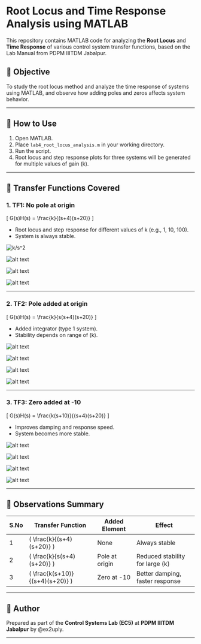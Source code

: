 
# Root Locus and Time Response Analysis using MATLAB

This repository contains MATLAB code for analyzing the **Root Locus** and **Time Response** of various control system transfer functions, based on the Lab Manual from PDPM IIITDM Jabalpur.

## 📌 Objective
To study the root locus method and analyze the time response of systems using MATLAB, and observe how adding poles and zeros affects system behavior.

---

## 🔧 How to Use

1. Open MATLAB.
2. Place `lab4_root_locus_analysis.m` in your working directory.
3. Run the script.
4. Root locus and step response plots for three systems will be generated for multiple values of gain \(k\).

---

## 📁 Transfer Functions Covered

### 1. **TF1:** No pole at origin
\[ G(s)H(s) = \frac{k}{(s+4)(s+20)} \]

- Root locus and step response for different values of k (e.g., 1, 10, 100).
- System is always stable.

![k/s^2](image.png)

![alt text](image-1.png)

![alt text](image-2.png)

![alt text](image-3.png)



---

### 2. **TF2:** Pole added at origin
\[ G(s)H(s) = \frac{k}{s(s+4)(s+20)} \]

- Added integrator (type 1 system).
- Stability depends on range of \(k\).

![alt text](image-4.png)

![alt text](image-5.png)

![alt text](image-6.png)

![alt text](image-7.png)



---

### 3. **TF3:** Zero added at -10
\[ G(s)H(s) = \frac{k(s+10)}{(s+4)(s+20)} \]

- Improves damping and response speed.
- System becomes more stable.


![alt text](image-8.png)

![alt text](image-9.png)

![alt text](image-10.png)

![alt text](image-11.png)


---

## 🧠 Observations Summary

| S.No | Transfer Function | Added Element | Effect |
|------|-------------------|----------------|--------|
| 1    | \( \frac{k}{(s+4)(s+20)} \) | None             | Always stable |
| 2    | \( \frac{k}{s(s+4)(s+20)} \) | Pole at origin   | Reduced stability for large \(k\) |
| 3    | \( \frac{k(s+10)}{(s+4)(s+20)} \) | Zero at -10     | Better damping, faster response |

---

## 📘 Author
Prepared as part of the **Control Systems Lab (EC5)** at **PDPM IIITDM Jabalpur** by @ex2uply.

---

